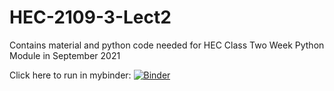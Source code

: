 # HEC-2109-3-Lect2


Contains material and python code needed for HEC Class Two Week Python Module in September 2021

Click here to run in mybinder:
[![Binder](https://mybinder.org/badge_logo.svg)](https://mybinder.org/v2/gh/DennisBuckmaster/HEC-secondlab_DB/HEAD)
